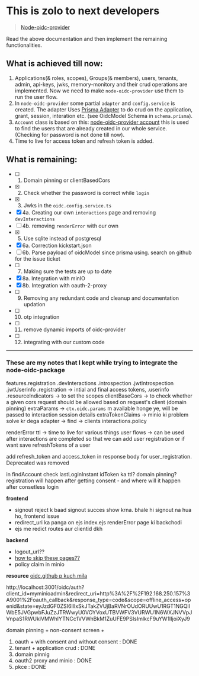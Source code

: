 # This is zolo to next developers

> [Node-oidc-provider](https://github.com/panva/node-oidc-provider/)

Read the above documentation and then implement the remaining functionalities.

## What is achieved till now:

1. Applications(& roles, scopes), Groups(& members), users, tenants, admin, api-keys, jwks, memory-monitory and their crud operations are implemented. Now we need to make `node-oidc-provider` use them to run the user flow.
2. In `node-oidc-provider` some partial `adapter` and `config.service` is created. The adapter Uses [Prisma Adapter](https://github.com/panva/node-oidc-provider/blob/main/example/adapters/contributed/prisma.ts) to do crud on the application, grant, session, interation etc. (see OidcModel Schema in `schema.prisma`).
3. `Account` class is based on this: [node-oidc-provider account](https://github.com/panva/node-oidc-provider/blob/main/example/support/account.js) this is used to find the users that are already created in our whole service. (Checking for password is not done till now).
4. Time to live for access token and refresh token is added.

## What is remaining:

- [ ] 1. Domain pinning or clientBasedCors
- [x] 2. Check whether the password is correct while `login`
- [x] 3. Jwks in the `oidc.config.service.ts`
- [x] 4a. Creating our own `interactions` page and removing `devInteractions`
- [ ] 4b. removing `renderError` with our own
- [x] 5. Use sqlite instead of postgresql
- [x] 6a. Correction kickstart.json
- [ ] 6b. Parse payload of oidcModel since prisma using. search on github for the issue ticket
- [ ] 7. Making sure the tests are up to date
- [x] 8a. Integration with minIO
- [x] 8b. Integration with oauth-2-proxy
- [ ] 9. Removing any redundant code and cleanup and documentation updation
- [ ] 10. otp integration
- [ ] 11. remove dynamic imports of oidc-provider
- [ ] 12. integrating with our custom code


----
### These are my notes that I kept while trying to integrate the node-oidc-package

features.registration
    .devInteractions
    .introspection
    .jwtIntrospection
    .jwtUserinfo
    .registration -> intial and final access tokens, 
    .userinfo
    .resourceIndicators -> to set the scopes
clientBaseCors -> to check whether a given cors request should be allowed based on request's client (domain pinning)
extraParams -> `ctx.oidc.params` m available honge ye, will be passed to interaction session details
extraTokenClaims -> minio ki problem solve kr dega
adapter -> find -> clients
interactions.policy

renderError
ttl -> time to live for various things
user flows -> can be used after interactions are completed so that we can add user registration or if want save refreshTokens of a user

add refresh_token and access_token in response body for user_registration. Deprecated was removed

in findAccount check lastLoginInstant
idToken ka ttl?
domain pinning?
registration will happen after getting consent - and where will it happen after consetless login

**frontend**
- signout reject k baad signout succes show krna. bhale hi signout na hua ho, frontend issue
- redirect_uri ka panga on ejs index.ejs
renderError page ki backchodi
- ejs me redict routes aur clientid dkh

**backend**
- logout_url??
- [how to skip these pages??](https://github.com/panva/node-oidc-provider/blob/main/recipes/skip_consent.md)
- policy claim in minio


**resource**
[oidc.github p kuch mila](https://authts.github.io/oidc-client-ts/interfaces/OidcClientSettings.html)


http://localhost:3001/oidc/auth?client_id=myminioadmin&redirect_uri=http%3A%2F%2F192.168.250.157%3A9001%2Foauth_callback&response_type=code&scope=offline_access+openid&state=eyJzdGF0ZSI6IlIxSkJTakZVUjBaRVNrOUdORUUwU1RGT1NGQllWbE5JVGpwbFJuZzJTRWwyU0VOYVoxUTBVWFV3VURWU1N6WXJNVVpJVnpaS1RWUklVMWhIYTNCc1VVWnBkM1ZuUFE9PSIsImlkcF9uYW1lIjoiXyJ9

domain pinning + non-consent screen + 
1. oauth + with consent and without consent : DONE
2. tenant + application crud : DONE
3. domain pinnig
4. oauth2 proxy and minio : DONE
5. pkce : DONE